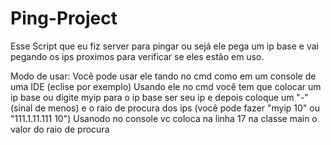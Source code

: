 # Ping-Project
Esse Script que eu fiz server para pingar ou sejá ele pega um ip base e vai pegando os ips proximos para verificar se eles estão em uso.

Modo de usar:
Você pode usar ele tando no cmd como em um console de uma IDE (eclise por exemplo)
Usando ele no cmd você tem que colocar um ip base ou digite myip para o ip base ser seu ip e depois coloque um "-" (sinal de menos) e o raio de procura dos ips
(você pode fazer "myip 10" ou "111.1.11.111 10")
Usanodo no console vc coloca na linha 17 na classe main o valor do raio de procura
